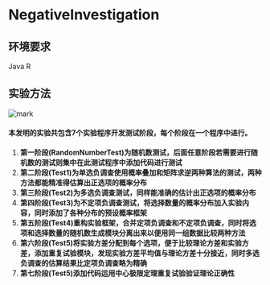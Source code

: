 # NegativeInvestigation

## 环境要求

Java R

## 实验方法

![mark](http://p0agp2qfd.bkt.clouddn.com/blog/180714/JH7Jd8fm23.png?imageslim)

#### 本发明的实验共包含7个实验程序开发测试阶段，每个阶段在一个程序中进行。

1. **第一阶段(RandomNumberTest)为随机数测试，后面任意阶段若需要进行随机数的测试则集中在此测试程序中添加代码进行测试**
2. **第二阶段(Test1)为单选负调查使用概率叠加和矩阵求逆两种算法的测试，两种方法都能精准得估算出正选项的概率分布**
3. **第三阶段(Test2)为多选负调查测试，同样能准确的估计出正选项的概率分布**
4. **第四阶段(Test3)为不定项负调查测试，将选择数量的概率分布加入实验内容，同时添加了各种分布的预设概率框架**
5. **第五阶段(Test4)重构实验框架，合并定项负调查和不定项负调查，同时将选项和选择数量的随机数生成模块分离出来以便用同一组数据比较两种方法**
6. **第六阶段(Test5)将实验方差分配到每个选项，便于比较理论方差和实验方差，添加重复试验模块，发现实验方差平均值与理论方差十分接近，同时多选负调查的估算结果比定项负调查略为精确**
7. **第七阶段(Test5)添加代码运用中心极限定理重复试验验证理论正确性**
